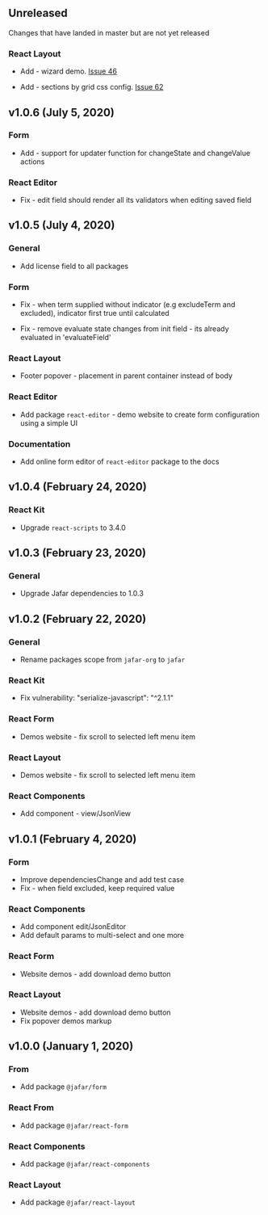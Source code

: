 ## Unreleased

Changes that have landed in master but are not yet released

### React Layout

* Add - wizard demo. [Issue 46](https://github.com/yahoo/jafar/issues/46)

* Add - sections by grid css config. [Issue 62](https://github.com/yahoo/jafar/issues/62)

## v1.0.6 (July 5, 2020)

### Form

* Add - support for updater function for changeState and changeValue actions

### React Editor

* Fix - edit field should render all its validators when editing saved field

## v1.0.5 (July 4, 2020)

### General

* Add license field to all packages 

### Form

* Fix - when term supplied without indicator (e.g excludeTerm and excluded), indicator first true until calculated

* Fix - remove evaluate state changes from init field - its already evaluated in 'evaluateField'

### React Layout

* Footer popover - placement in parent container instead of body

### React Editor

* Add package `react-editor` - demo website to create form configuration using a simple UI

### Documentation

* Add online form editor of `react-editor` package to the docs

## v1.0.4 (February 24, 2020)

### React Kit

* Upgrade `react-scripts` to 3.4.0

## v1.0.3 (February 23, 2020)

### General

* Upgrade Jafar dependencies to 1.0.3

## v1.0.2 (February 22, 2020)

### General

* Rename packages scope from `jafar-org` to `jafar`

### React Kit

* Fix vulnerability: "serialize-javascript": "^2.1.1"

### React Form

* Demos website - fix scroll to selected left menu item

### React Layout

* Demos website - fix scroll to selected left menu item

### React Components

* Add component - view/JsonView

## v1.0.1 (February 4, 2020)

### Form 

* Improve dependenciesChange and add test case
* Fix - when field excluded, keep required value

### React Components

* Add component edit/JsonEditor
* Add default params to multi-select and one more

### React Form

* Website demos - add download demo button

### React Layout

* Website demos - add download demo button
* Fix popover demos markup

## v1.0.0 (January 1, 2020)

### From

* Add package `@jafar/form` 

### React From

* Add package `@jafar/react-form` 

### React Components

* Add package `@jafar/react-components` 

### React Layout

* Add package `@jafar/react-layout` 
